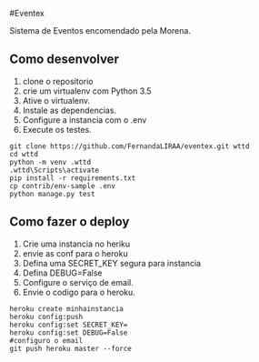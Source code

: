 #Eventex

Sistema de Eventos encomendado pela Morena.

## Como desenvolver

1. clone o repositorio
2. crie um virtualenv com Python 3.5
3. Ative o virtualenv.
4. Instale as dependencias.
5. Configure a instancia com o .env
6. Execute os testes.

````console
git clone https://github.com/FernandaLIRAA/eventex.git wttd
cd wttd
python -m venv .wttd
.wttd\Scripts\activate
pip install -r requirements.txt
cp contrib/env-sample .env
python manage.py test

````

## Como fazer o deploy

1. Crie uma instancia no heriku
2. envie as conf para o heroku
3. Defina uma SECRET_KEY segura para instancia
4. Defina DEBUG=False
5. Configure o serviço de email.
6. Envie o codigo para o heroku.

````console
heroku create minhainstancia
heroku config:push
heroku config:set SECRET_KEY=
heroku config:set DEBUG=False
#configuro o email
git push heroku master --force
````